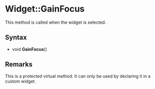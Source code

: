# Widget::GainFocus

This method is called when the widget is selected.

## Syntax

- void **GainFocus**()

## Remarks

This is a protected virtual method. It can only be used by declaring it in a custom widget.

